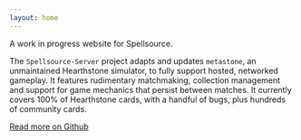 ```yaml
---
layout: home
---
```


A work in progress website for Spellsource.

The `Spellsource-Server` project adapts and updates `metastone`, an unmaintained Hearthstone simulator, to fully support hosted, networked gameplay. It features rudimentary matchmaking, collection management and support for game mechanics that persist between matches. It currently covers 100% of Hearthstone cards, with a handful of bugs, plus hundreds of community cards.

[Read more on Github](https://github.com/hiddenswitch/Spellsource-Server)